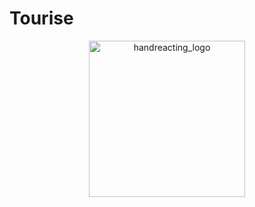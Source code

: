 # Tourise

<p  align="center">

<img  alt="handreacting_logo"  src="https://raw.githubusercontent.com/PhantomScript/asset-container/main/tourise/logo.png"  width="250px"  />

</p>
